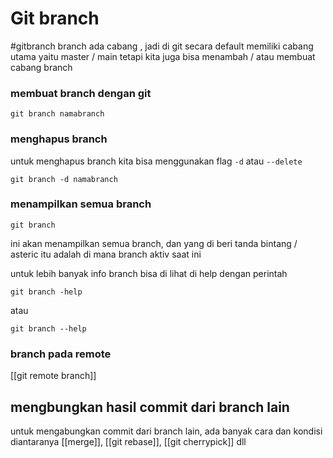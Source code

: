 
# Git branch
#gitbranch
branch ada cabang , jadi di git secara default memiliki cabang utama yaitu master / main
tetapi kita juga bisa menambah / atau membuat cabang branch
### membuat branch dengan git

```git
git branch namabranch
```

### menghapus branch
untuk menghapus branch kita bisa menggunakan flag `-d` atau `--delete`
```git
git branch -d namabranch
```

### menampilkan semua branch
```git
git branch 
```
ini akan menampilkan semua branch, dan yang di beri tanda bintang / asteric itu adalah di mana branch aktiv saat ini

untuk lebih banyak info branch bisa di lihat di help 
dengan perintah
```git
git branch -help
```
atau
```git
git branch --help
```
### branch pada remote
[[git remote branch]]

## mengbungkan hasil commit dari branch lain

untuk mengabungkan commit dari branch lain, ada banyak cara dan kondisi diantaranya
[[merge]], [[git rebase]], [[git cherrypick]] dll